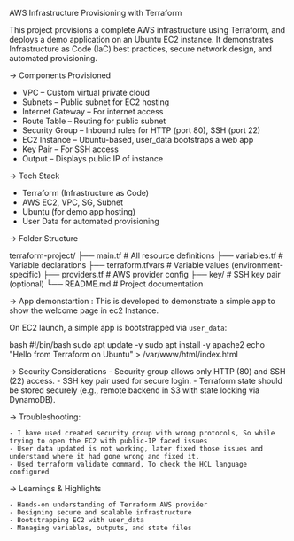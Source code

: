 AWS Infrastructure Provisioning with Terraform

This project provisions a complete AWS infrastructure using Terraform, and deploys a demo application on an Ubuntu EC2 instance. It demonstrates Infrastructure as Code (IaC) best practices, secure network design, and automated provisioning.

-> Components Provisioned

- VPC – Custom virtual private cloud
- Subnets – Public subnet for EC2 hosting
- Internet Gateway – For internet access
- Route Table – Routing for public subnet
- Security Group – Inbound rules for HTTP (port 80), SSH (port 22)
- EC2 Instance – Ubuntu-based, user_data bootstraps a web app
- Key Pair – For SSH access
- Output – Displays public IP of instance

 -> Tech Stack

- Terraform (Infrastructure as Code)
- AWS EC2, VPC, SG, Subnet
- Ubuntu (for demo app hosting)
- User Data for automated provisioning


-> Folder Structure

terraform-project/
├── main.tf # All resource definitions
├── variables.tf # Variable declarations
├── terraform.tfvars # Variable values (environment-specific)
├── providers.tf # AWS provider config
├── key/ # SSH key pair (optional)
└── README.md # Project documentation


-> App demonstartion :
	This is developed to demonstrate a simple app to show the welcome page in ec2 Instance.

On EC2 launch, a simple app is bootstrapped via `user_data`:

bash
#!/bin/bash
sudo apt update -y
sudo apt install -y apache2
echo "Hello from Terraform on Ubuntu" > /var/www/html/index.html

-> Security Considerations
	- Security group allows only HTTP (80) and SSH (22) access.
	- SSH key pair used for secure login.
	- Terraform state should be stored securely (e.g., remote backend in S3 with state locking via DynamoDB).

-> Troubleshooting:

	- I have used created security group with wrong protocols, So while trying to open the EC2 with public-IP faced issues
	- User data updated is not working, later fixed those issues and understand where it had gone wrong and fixed it.
	- Used terraform validate command, To check the HCL language configured

-> Learnings & Highlights

	- Hands-on understanding of Terraform AWS provider
	- Designing secure and scalable infrastructure
	- Bootstrapping EC2 with user_data
	- Managing variables, outputs, and state files


